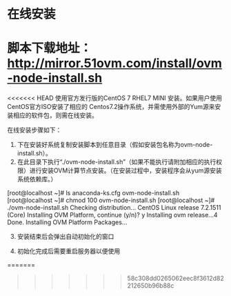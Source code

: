 # 在线安装

# 脚本下载地址： [http:\/\/mirror.51ovm.com\/install\/ovm-node-install.sh](http://mirror.51ovm.com/install/ovm-node-install.sh)

&lt;&lt;&lt;&lt;&lt;&lt;&lt; HEAD
使用官方发行版的CentOS 7 RHEL7 MINI 安装。如果用户使用CentOS官方ISO安装了相应的 Centos7.2操作系统，并需使用外部的Yum源来安装相应的软件包，则需在线安装。

在线安装步骤如下：

1. 下在安装好系统复制安装脚本到任意目录（假如安装包名称为ovm-node-install.sh）。
2. 在此目录下执行“.\/ovm-node-install.sh”（如果不能执行请附加相应的执行权限）进行安装OVM计算节点安装。（在安装过程中，安装程序会从yum源安装系统依赖库。）

  \[root@localhost ~\]\# ls
  anaconda-ks.cfg ovm-node-install.sh
  \[root@localhost ~\]\# chmod 100 ovm-node-install.sh
  \[root@localhost ~\]\# .\/ovm-node-install.sh
  Checking distribution... CentOS Linux release 7.2.1511 \(Core\)
  Installing OVM Platform, continue \(y\/n\)? y
  Installing ovm release...4
  Done.
  Installing OVM Platform Packages...

3. 安装结束后会弹出自动初始化的窗口

4. 初始化完成后需要重启服务器以便使用


=======

> > > > > > > 58c308dd0265062eec8f3612d82212650b96b88c

